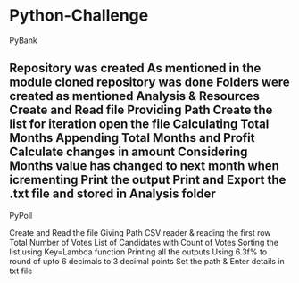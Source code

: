 # Python-Challenge
PyBank

Repository was created 
As mentioned in the module cloned repository was done
Folders were created as mentioned Analysis & Resources
Create and Read file 
Providing Path
Create the list for iteration
open the file 
Calculating Total Months
Appending Total Months and Profit
Calculate changes in amount
Considering Months value has changed to next month when icrementing
Print the output
Print and Export the .txt file and stored in Analysis folder
--------------------------------------------------------------------

PyPoll

Create and Read the file
Giving Path
CSV reader & reading the first row 
Total Number of Votes
List of Candidates with Count of Votes
Sorting the list using Key=Lambda function
Printing all the outputs 
Using 6.3f% to round of upto 6 decimals to 3 decimal points
Set the path & Enter details in txt file 
